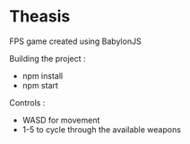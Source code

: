 # Theasis
FPS game created using BabylonJS

Building the project :

* npm install
* npm start


Controls :

* WASD for movement
* 1-5 to cycle through the available weapons